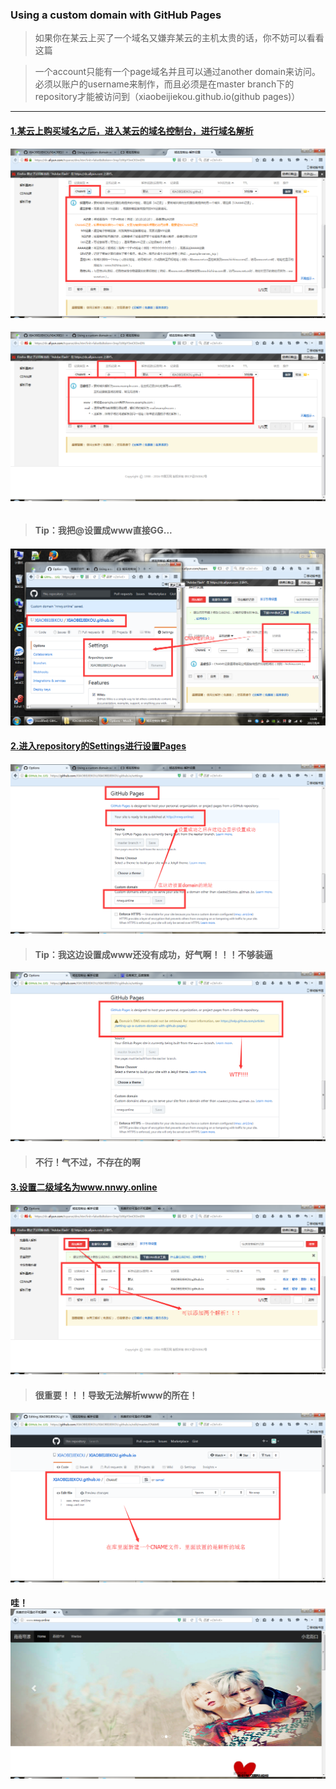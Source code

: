 ### Using a custom domain with GitHub Pages

> 如果你在某云上买了一个域名又嫌弃某云的主机太贵的话，你不妨可以看看这篇

> 一个account只能有一个page域名并且可以通过another domain来访问。必须以账户的username来制作，而且必须是在master branch下的repository才能被访问到（xiaobeijiekou.github.io\(github pages\)）

---

#### [1.某云上购买域名之后，进入某云的域名控制台，进行域名解析](/ )

![](/assets/Pages_01.png)

###### ![](/assets/Pages_02.png)

> #### **Tip：我把@设置成www直接GG...**

#### ![](/assets/Pages_03.png)

#### [2.进入repository的Settings进行设置Pages](/ )

#### ![](/assets/Pages_04.png)

> #### Tip：我这边设置成www还没有成功，好气啊！！！不够装逼

![](/assets/Pages_06.png)

> #### 不行！气不过，不存在的啊

#### [3.设置二级域名为www.nnwy.online](/ )

#### ![](/assets/Pages_07.png)

> #### 很重要！！！导致无法解析www的所在！

![](/assets/Pages_08.png)

#### 哇！![](/assets/Pages_09.png)



